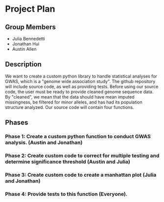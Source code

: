 # Project Plan

## Group Members

* Julia Bennedetti
* Jonathan Hui
* Austin Allen

## Description

We want to create a custom python library to handle statistical analyses for GWAS, which is a "genome wide association study". The github repository will include source code, as well as providing tests. Before using our source code, the user must be ready to provide cleaned genome sequence data. By "cleaned", we mean that the data should have mean imputed missingness, be filtered for minor alleles, and has had its population structure analyzed. Our source code will contain four functions.

## Phases

### Phase 1: Create a custom python function to conduct GWAS analysis. (Austin and Jonathan) 

### Phase 2: Create custom code to correct for multiple testing and determine significance threshold (Austin and Julia) 

### Phase 3: Create custom code to create a manhattan plot (Julia and Jonathan) 


### Phase 4: Provide tests to this function (Everyone).